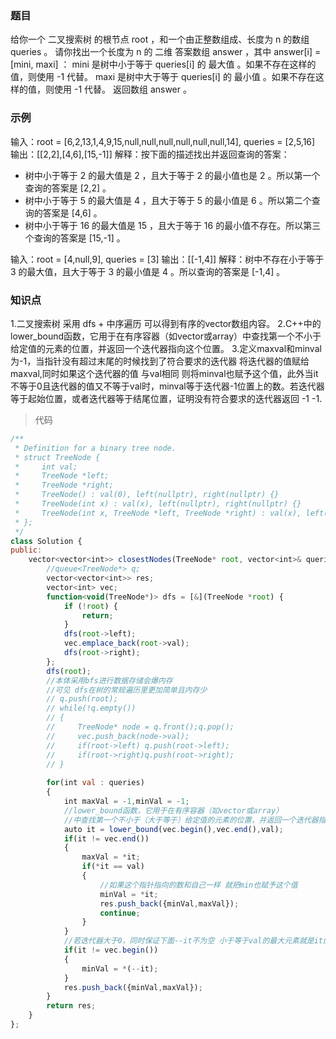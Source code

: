 ### 题目
给你一个 二叉搜索树 的根节点 root ，和一个由正整数组成、长度为 n 的数组 queries 。
请你找出一个长度为 n 的 二维 答案数组 answer ，其中 answer[i] = [mini, maxi] ：
mini 是树中小于等于 queries[i] 的 最大值 。如果不存在这样的值，则使用 -1 代替。
maxi 是树中大于等于 queries[i] 的 最小值 。如果不存在这样的值，则使用 -1 代替。
返回数组 answer 。

### 示例
输入：root = [6,2,13,1,4,9,15,null,null,null,null,null,null,14], queries = [2,5,16]
输出：[[2,2],[4,6],[15,-1]]
解释：按下面的描述找出并返回查询的答案：
- 树中小于等于 2 的最大值是 2 ，且大于等于 2 的最小值也是 2 。所以第一个查询的答案是 [2,2] 。
- 树中小于等于 5 的最大值是 4 ，且大于等于 5 的最小值是 6 。所以第二个查询的答案是 [4,6] 。
- 树中小于等于 16 的最大值是 15 ，且大于等于 16 的最小值不存在。所以第三个查询的答案是 [15,-1] 。

输入：root = [4,null,9], queries = [3]
输出：[[-1,4]]
解释：树中不存在小于等于 3 的最大值，且大于等于 3 的最小值是 4 。所以查询的答案是 [-1,4] 。

### 知识点
1.二叉搜索树 采用 dfs +  中序遍历 可以得到有序的vector数组内容。
2.C++中的lower_bound函数，它用于在有序容器（如vector或array）中查找第一个不小于给定值的元素的位置，并返回一个迭代器指向这个位置。
3.定义maxval和minval为-1，当指针没有超过末尾的时候找到了符合要求的迭代器 将迭代器的值赋给maxval,同时如果这个迭代器的值 与val相同 则将minval也赋予这个值，此外当it不等于0且迭代器的值又不等于val时，minval等于迭代器-1位置上的数。若迭代器等于起始位置，或者迭代器等于结尾位置，证明没有符合要求的迭代器返回 -1 -1.

> 代码
```js
/**
 * Definition for a binary tree node.
 * struct TreeNode {
 *     int val;
 *     TreeNode *left;
 *     TreeNode *right;
 *     TreeNode() : val(0), left(nullptr), right(nullptr) {}
 *     TreeNode(int x) : val(x), left(nullptr), right(nullptr) {}
 *     TreeNode(int x, TreeNode *left, TreeNode *right) : val(x), left(left), right(right) {}
 * };
 */
class Solution {
public:
    vector<vector<int>> closestNodes(TreeNode* root, vector<int>& queries) {
        //queue<TreeNode*> q;
        vector<vector<int>> res;
        vector<int> vec;
        function<void(TreeNode*)> dfs = [&](TreeNode *root) {
            if (!root) {
                return;
            }    
            dfs(root->left);
            vec.emplace_back(root->val);
            dfs(root->right);
        };
        dfs(root);
        //本体采用bfs进行数据存储会爆内存
        //可见 dfs在树的常规遍历里更加简单且内存少
        // q.push(root);
        // while(!q.empty())
        // {
        //     TreeNode* node = q.front();q.pop();
        //     vec.push_back(node->val);
        //     if(root->left) q.push(root->left);
        //     if(root->right)q.push(root->right);
        // }
        
        for(int val : queries)
        {
            int maxVal = -1,minVal = -1;
            //lower_bound函数，它用于在有序容器（如vector或array）
            //中查找第一个不小于（大于等于）给定值的元素的位置，并返回一个迭代器指向这个位置
            auto it = lower_bound(vec.begin(),vec.end(),val);
            if(it != vec.end())
            {
                maxVal = *it;
                if(*it == val)
                {
                    //如果这个指针指向的数和自己一样 就把min也赋予这个值
                    minVal = *it;
                    res.push_back({minVal,maxVal});
                    continue;
                }
            }
            //若迭代器大于0，同时保证下面--it不为空 小于等于val的最大元素就是it的前面一个迭代器指向
            if(it != vec.begin())
            {
                minVal = *(--it);
            }
            res.push_back({minVal,maxVal});
        }
        return res;
    }
};
```